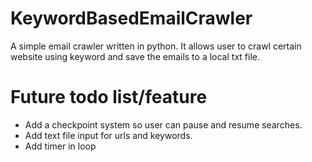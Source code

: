 # KeywordBasedEmailCrawler
A simple email crawler written in python. 
It allows user to crawl certain website using keyword and save the emails to a local txt file.

# Future todo list/feature
- Add a checkpoint system so user can pause and resume searches. 
- Add text file input for urls and keywords. 
- Add timer in loop

